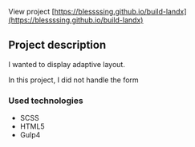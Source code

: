 View project [https://blessssing.github.io/build-landx](https://blessssing.github.io/build-landx)

## Project description

I wanted to display adaptive layout.

In this project, I did not handle the form

### Used technologies

- SCSS
- HTML5
- Gulp4

